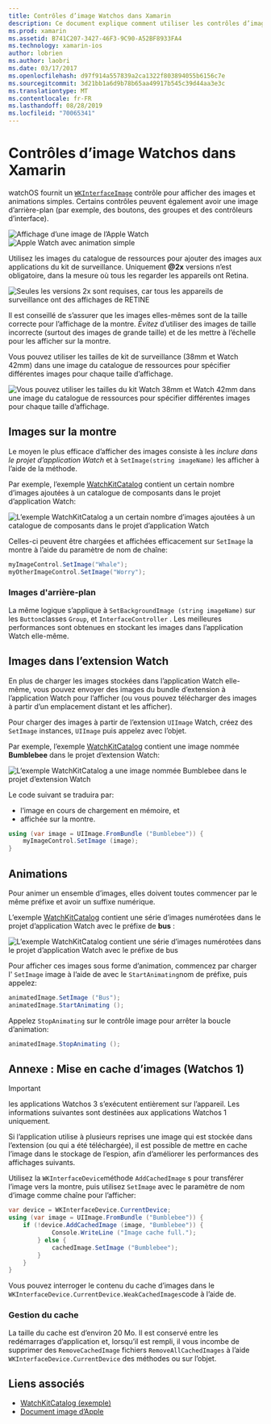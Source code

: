 ```yaml
---
title: Contrôles d’image Watchos dans Xamarin
description: Ce document explique comment utiliser les contrôles d’image dans une application Watchos générée avec Xamarin. Il traite du contrôle WKInterfaceImage, de la méthode SetImage, de l’ajout d’images à une extension Watch, d’animations et bien plus encore.
ms.prod: xamarin
ms.assetid: B741C207-3427-46F3-9C90-A52BF8933FA4
ms.technology: xamarin-ios
author: lobrien
ms.author: laobri
ms.date: 03/17/2017
ms.openlocfilehash: d97f914a557839a2ca1322f803894055b6156c7e
ms.sourcegitcommit: 3d21bb1a6d9b78b65aa49917b545c39d44aa3e3c
ms.translationtype: MT
ms.contentlocale: fr-FR
ms.lasthandoff: 08/28/2019
ms.locfileid: "70065341"
---
```

# <a name="watchos-image-controls-in-xamarin"></a>Contrôles d’image Watchos dans Xamarin

watchOS fournit un [`WKInterfaceImage`](xref:WatchKit.WKInterfaceImage) contrôle pour afficher des images et animations simples. Certains contrôles peuvent également avoir une image d’arrière-plan (par exemple, des boutons, des groupes et des contrôleurs d’interface).

![](image-images/image-walkway.png "Affichage d’une image de l’Apple Watch") ![](image-images/image-animation.png "Apple Watch avec animation simple")
<!-- watch image courtesy of http://infinitapps.com/bezel/ -->

Utilisez les images du catalogue de ressources pour ajouter des images aux applications du kit de surveillance.
Uniquement **@2x** versions n’est obligatoire, dans la mesure où tous les regarder les appareils ont Retina.

![](image-images/asset-universal-sml.png "Seules les versions 2x sont requises, car tous les appareils de surveillance ont des affichages de RETINE")

Il est conseillé de s’assurer que les images elles-mêmes sont de la taille correcte pour l’affichage de la montre. *Évitez* d’utiliser des images de taille incorrecte (surtout des images de grande taille) et de les mettre à l’échelle pour les afficher sur la montre.

Vous pouvez utiliser les tailles de kit de surveillance (38mm et Watch 42mm) dans une image du catalogue de ressources pour spécifier différentes images pour chaque taille d’affichage.

![](image-images/asset-watch-sml.png "Vous pouvez utiliser les tailles du kit Watch 38mm et Watch 42mm dans une image du catalogue de ressources pour spécifier différentes images pour chaque taille d’affichage.")


## <a name="images-on-the-watch"></a>Images sur la montre

Le moyen le plus efficace d’afficher des images consiste à les *inclure dans le projet d’application Watch* et à `SetImage(string imageName)` les afficher à l’aide de la méthode.

Par exemple, l’exemple [WatchKitCatalog](https://docs.microsoft.com/samples/xamarin/ios-samples/watchos-watchkitcatalog/) contient un certain nombre d’images ajoutées à un catalogue de composants dans le projet d’application Watch:

![](image-images/asset-whale-sml.png "L’exemple WatchKitCatalog a un certain nombre d’images ajoutées à un catalogue de composants dans le projet d’application Watch")

Celles-ci peuvent être chargées et affichées efficacement sur `SetImage` la montre à l’aide du paramètre de nom de chaîne:

```csharp
myImageControl.SetImage("Whale");
myOtherImageControl.SetImage("Worry");
```

### <a name="background-images"></a>Images d'arrière-plan

La même logique s’applique à `SetBackgroundImage (string imageName)` sur les `Button`classes `Group`, et `InterfaceController` . Les meilleures performances sont obtenues en stockant les images dans l’application Watch elle-même.


## <a name="images-in-the-watch-extension"></a>Images dans l’extension Watch

En plus de charger les images stockées dans l’application Watch elle-même, vous pouvez envoyer des images du bundle d’extension à l’application Watch pour l’afficher (ou vous pouvez télécharger des images à partir d’un emplacement distant et les afficher).

Pour charger des images à partir de l’extension `UIImage` Watch, créez des `SetImage` instances, `UIImage` puis appelez avec l’objet.

Par exemple, l’exemple [WatchKitCatalog](https://docs.microsoft.com/samples/xamarin/ios-samples/watchos-watchkitcatalog) contient une image nommée **Bumblebee** dans le projet d’extension Watch:

![](image-images/asset-bumblebee-sml.png "L’exemple WatchKitCatalog a une image nommée Bumblebee dans le projet d’extension Watch")

Le code suivant se traduira par:

- l’image en cours de chargement en mémoire, et
- affichée sur la montre.

```csharp
using (var image = UIImage.FromBundle ("Bumblebee")) {
    myImageControl.SetImage (image);
}
```


## <a name="animations"></a>Animations

Pour animer un ensemble d’images, elles doivent toutes commencer par le même préfixe et avoir un suffixe numérique.

L’exemple [WatchKitCatalog](https://docs.microsoft.com/samples/xamarin/ios-samples/watchos-watchkitcatalog) contient une série d’images numérotées dans le projet d’application Watch avec le préfixe de **bus** :

![](image-images/asset-bus-animation-sml.png "L’exemple WatchKitCatalog contient une série d’images numérotées dans le projet d’application Watch avec le préfixe de bus")

Pour afficher ces images sous forme d’animation, commencez par charger l' `SetImage` image à l’aide de avec le `StartAnimating`nom de préfixe, puis appelez:

```csharp
animatedImage.SetImage ("Bus");
animatedImage.StartAnimating ();
```

Appelez `StopAnimating` sur le contrôle image pour arrêter la boucle d’animation:

```csharp
animatedImage.StopAnimating ();
```


<a name="cache" />

## <a name="appendix-caching-images-watchos-1"></a>Annexe : Mise en cache d’images (Watchos 1)

> [!IMPORTANT]
> les applications Watchos 3 s’exécutent entièrement sur l’appareil. Les informations suivantes sont destinées aux applications Watchos 1 uniquement.

Si l’application utilise à plusieurs reprises une image qui est stockée dans l’extension (ou qui a été téléchargée), il est possible de mettre en cache l’image dans le stockage de l’espion, afin d’améliorer les performances des affichages suivants.

Utilisez la `WKInterfaceDevice`méthode `AddCachedImage` s pour transférer l’image vers la montre, puis utilisez `SetImage` avec le paramètre de nom d’image comme chaîne pour l’afficher:

```csharp
var device = WKInterfaceDevice.CurrentDevice;
using (var image = UIImage.FromBundle ("Bumblebee")) {
    if (!device.AddCachedImage (image, "Bumblebee")) {
            Console.WriteLine ("Image cache full.");
        } else {
            cachedImage.SetImage ("Bumblebee");
        }
    }
}
```

Vous pouvez interroger le contenu du cache d’images dans le `WKInterfaceDevice.CurrentDevice.WeakCachedImages`code à l’aide de.


### <a name="managing-the-cache"></a>Gestion du cache

La taille du cache est d’environ 20 Mo. Il est conservé entre les redémarrages d’application et, lorsqu’il est rempli, il vous incombe de supprimer des `RemoveCachedImage` fichiers `RemoveAllCachedImages` à l’aide `WKInterfaceDevice.CurrentDevice` des méthodes ou sur l’objet.



## <a name="related-links"></a>Liens associés

- [WatchKitCatalog (exemple)](https://docs.microsoft.com/samples/xamarin/ios-samples/watchos-watchkitcatalog)
- [Document image d’Apple](https://developer.apple.com/documentation/watchkit/wkinterfaceimage)
